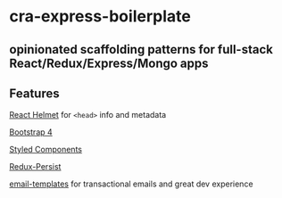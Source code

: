 # cra-express-boilerplate

## opinionated scaffolding patterns for full-stack React/Redux/Express/Mongo apps

## Features

[React Helmet](https://github.com/nfl/react-helmet#readme) for `<head>` info and metadata

[Bootstrap 4](https://getbootstrap.com/docs/4.0/getting-started/introduction/)

[Styled Components](https://www.styled-components.com/)

[Redux-Persist](https://github.com/rt2zz/redux-persist)

[email-templates](https://github.com/niftylettuce/email-templates) for transactional emails and great dev experience

